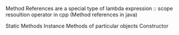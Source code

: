 Method References are a special type of lambda expression
:: scope resoultion operator in cpp  (Method references in java)

Static Methods
Instance Methods of particular objects
Constructor




 